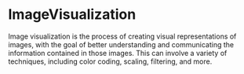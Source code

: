 # ImageVisualization
Image visualization is the process of creating visual representations of images, with the goal of better understanding and communicating the information contained in those images. This can involve a variety of techniques, including color coding, scaling, filtering, and more.
